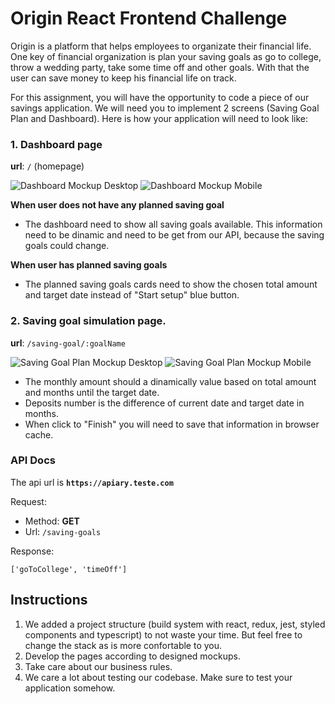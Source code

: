 # Origin React Frontend Challenge

Origin is a platform that helps employees to organizate their financial life. One key of financial organization is plan your saving goals as go to college, throw a wedding party, take some time off and other goals. With that the user can save money to keep his financial life on track.

For this assignment, you will have the opportunity to code a piece of our savings application. We will need you to implement 2 screens (Saving Goal Plan and Dashboard). Here is how your application will need to look like:

### 1. Dashboard page

**url**: `/` (homepage)

![Dashboard Mockup Desktop](https://github.com/OriginFinancial/frontend-take-home-assignment/blob/master/mockups/dashboard-desk.png)
![Dashboard Mockup Mobile](https://raw.githubusercontent.com/OriginFinancial/frontend-take-home-assignment/master/mockups/dashboard-mobile.png)

**When user does not have any planned saving goal**

- The dashboard need to show all saving goals available. This information need to be dinamic and need to be get from our API, because the saving goals could change.

**When user has planned saving goals**

- The planned saving goals cards need to show the chosen total amount and target date instead of "Start setup" blue button.

### 2. Saving goal simulation page.

**url**: `/saving-goal/:goalName`

![Saving Goal Plan Mockup Desktop](https://raw.githubusercontent.com/OriginFinancial/frontend-take-home-assignment/master/mockups/dashboard-desk.png)
![Saving Goal Plan Mockup Mobile](https://raw.githubusercontent.com/OriginFinancial/frontend-take-home-assignment/master/mockups/dashboard-mobile.png)

- The monthly amount should a dinamically value based on total amount and months until the target date.
- Deposits number is the difference of current date and target date in months.
- When click to "Finish" you will need to save that information in browser cache.

### API Docs

The api url is **`https://apiary.teste.com`**

Request:

- Method: **GET**
- Url: `/saving-goals`

Response:

```
['goToCollege', 'timeOff']
```

## Instructions

1. We added a project structure (build system with react, redux, jest, styled components and typescript) to not waste your time. But feel free to change the stack as is more confortable to you.
2. Develop the pages according to designed mockups.
3. Take care about our business rules.
4. We care a lot about testing our codebase. Make sure to test your application somehow.
